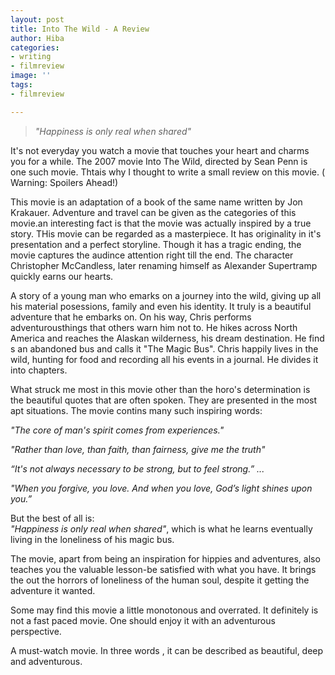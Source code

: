 ```yaml
---
layout: post
title: Into The Wild - A Review
author: Hiba
categories:
- writing
- filmreview
image: ''
tags:
- filmreview

---
```

> _"Happiness is only real when shared"_

It's not everyday you watch a movie that touches your heart and charms you for a while. The 2007 movie Into The Wild, directed by Sean Penn is one such movie. Thtais why I thought to write a small review on this movie. ( Warning: Spoilers Ahead!)

This movie is an adaptation of a book of the same name written by Jon Krakauer. Adventure and travel can be given as the categories of this movie.an interesting fact is that the movie was actually inspired by a true story. THis movie can be regarded as a masterpiece. It has originality in it's presentation and a perfect storyline. Though it has a tragic ending, the movie captures the audince attention right till the end. The character Christopher McCandless, later renaming himself as  Alexander Supertramp quickly earns our hearts. 

A story of a young man who emarks on a journey into the wild, giving up all his material posessions, family and even his identity. It truly is a beautiful adventure that he embarks on. On his way, Chris performs adventurousthings that others warn him not to. He hikes across North America and reaches the Alaskan wilderness, his dream destination. He find s an abandoned bus and calls it "The Magic Bus". Chris happily lives in the wild, hunting for food and recording all his events in a journal. He divides it into chapters. 

What struck me most in this movie other than the horo's determination is the beautiful quotes that are often spoken. They are presented in the most apt situations. The movie contins many such inspiring words:

_"The core of man's spirit comes from experiences."_

_"Rather than love, than faith, than fairness, give me the truth"_

_“It's not always necessary to be strong, but to feel strong.” ..._

_"When you forgive, you love. And when you love, God’s light shines upon you.”_

But the best of all is:  
_"Happiness is only real when shared"_, which is what he learns eventually living in the loneliness of his magic bus.

The movie, apart from being an inspiration for hippies and adventures, also teaches you the valuable lesson-be satisfied with what you have. It brings the out the horrors of loneliness of the human soul, despite it getting the adventure it wanted.

Some may find this movie a little monotonous and overrated. It definitely is not a fast paced movie. One should enjoy it with an adventurous perspective.

A must-watch movie. In three words , it can be described as beautiful, deep and adventurous.
